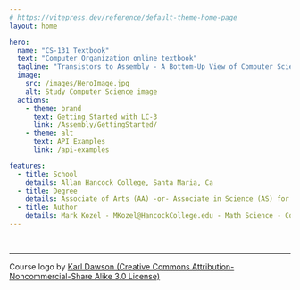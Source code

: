 ```yaml
---
# https://vitepress.dev/reference/default-theme-home-page
layout: home

hero:
  name: "CS-131 Textbook"
  text: "Computer Organization online textbook"
  tagline: "Transistors to Assembly - A Bottom-Up View of Computer Science"
  image: 
    src: /images/HeroImage.jpg
    alt: Study Computer Science image
  actions:
    - theme: brand
      text: Getting Started with LC-3
      link: /Assembly/GettingStarted/
    - theme: alt
      text: API Examples
      link: /api-examples

features:
  - title: School
    details: Allan Hancock College, Santa Maria, Ca
  - title: Degree
    details: Associate of Arts (AA) -or- Associate in Science (AS) for Transfer
  - title: Author
    details: Mark Kozel - MKozel@HancockCollege.edu - Math Science - Computer Science
---
```

<!-- <br>
<hr>
The contents of this E-Text were developed under an Open Textbooks Pilot grant from the Fund for the Improvement of Postsecondary Education (FIPSE), U.S. Department of Education. However, those contents do not necessarily represent the policy of the Department of Education, and you should not assume endorsement by the Federal Government. -->
<br>
<hr>

<div>Course logo by <a rel="license" href="http://karldawson.deviantart.com/">Karl Dawson (Creative Commons Attribution-Noncommercial-Share Alike 3.0 License)</a>
</div>
<!-- Course logo by <a rel="license" href="http://3xhumed.deviantart.com/">Exhumed (CC Attribution-Noncommercial-No Derivate 4.0)</a> -->
<!-- <br>
<a rel="license" href="https://creativecommons.org/licenses/by-nc/4.0/"></a><br />This work is licensed under a <a rel="license" href="https://creativecommons.org/licenses/by-nc/4.0/">Creative Commons BY NC 4.0 International License</a>.
<img alt="Creative Commons License" style="border-width:0" src="https://licensebuttons.net/l/by-nc/4.0/88x31.png" /> -->
